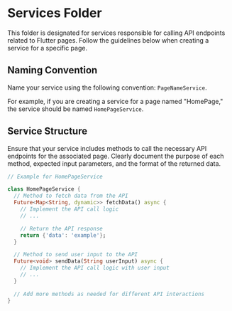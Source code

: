 # Services Folder

This folder is designated for services responsible for calling API endpoints related to Flutter pages. Follow the guidelines below when creating a service for a specific page.

## Naming Convention

Name your service using the following convention: `PageNameService`.

For example, if you are creating a service for a page named "HomePage," the service should be named `HomePageService`.

## Service Structure

Ensure that your service includes methods to call the necessary API endpoints for the associated page. Clearly document the purpose of each method, expected input parameters, and the format of the returned data.

```dart
// Example for HomePageService

class HomePageService {
  // Method to fetch data from the API
  Future<Map<String, dynamic>> fetchData() async {
    // Implement the API call logic
    // ...

    // Return the API response
    return {'data': 'example'};
  }

  // Method to send user input to the API
  Future<void> sendData(String userInput) async {
    // Implement the API call logic with user input
    // ...
  }

  // Add more methods as needed for different API interactions
}
